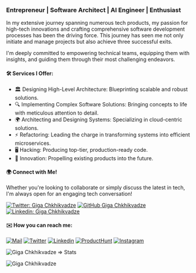 
### Entrepreneur | Software Architect | AI Engineer | Enthusiast 

In my extensive journey spanning numerous tech products, my passion for high-tech innovations and crafting comprehensive software development processes has been the driving force. This journey has seen me not only initiate and manage projects but also achieve three successful exits.

I'm deeply committed to empowering technical teams, equipping them with insights, and guiding them through their most challenging endeavors.

#### 🛠 Services I Offer:
 - 🏛 Designing High-Level Architecture: Blueprinting scalable and robust solutions.
 - 🔍 Implementing Complex Software Solutions: Bringing concepts to life with meticulous attention to detail.
 - 🌍 Architecting and Designing Systems: Specializing in cloud-centric solutions.
 - ⚡ Refactoring: Leading the charge in transforming systems into efficient microservices.
 - 🖥️ Hacking: Producing top-tier, production-ready code.
 - 🚀 Innovation: Propelling existing products into the future.

#### 🌍 Connect with Me!

Whether you're looking to collaborate or simply discuss the latest in tech, I'm always open for an engaging tech conversation!


[![Twitter: Giga Chkhikvadze](https://img.shields.io/twitter/follow/gigch_eth?style=social)](https://twitter.com/gigch_eth)
[![GitHub Giga Chkhikvadze](https://img.shields.io/github/followers/chkhikvadze?label=follow&style=social)](https://github.com/chkhikvadze)
[![Linkedin: Giga Chkhikvadze](https://img.shields.io/badge/-chkhikvadze-blue?style=flat-square&logo=Linkedin&logoColor=white&link=https://www.linkedin.com/in/gigachkhikvadze)](https://www.linkedin.com/in/gigachkhikvadze/)


#### ✉️ How you can reach me:


[![Mail](https://img.shields.io/badge/-Email%20me!-black?style=for-the-badge&logo=gmail)](mailto:giga.chkhikvadze@gmail.com)
[![Twitter](https://img.shields.io/badge/-Twitter-black?style=for-the-badge&logo=twitter)](https://twitter.com/gigch_eth)
[![Linkedin](https://img.shields.io/badge/-LinkedIn-black?style=for-the-badge&logo=Linkedin)](https://www.linkedin.com/in/gigachkhikvadze//)
[![ProductHunt](https://img.shields.io/badge/-Producthunt-black?style=for-the-badge&logo=product-hunt)](https://www.producthunt.com/@giga_chkhikvadze1)
[![Instagram](https://img.shields.io/badge/-Instagram-black?style=for-the-badge&logo=instagram)](https://www.instagram.com/gigch.eth/)




<p style="display:flex;">
 <img src="https://github-readme-stats-sigma-five.vercel.app/api?username=chkhikvadze&count_private=true&show_icons=true&include_all_commits=true&theme=calm" alt="Giga Chkhikvadze => Stats" />
</p>

<p><img align="center" src="https://github-readme-streak-stats.herokuapp.com/?user=chkhikvadze" alt="Giga Chkhikvadze" /></p>
